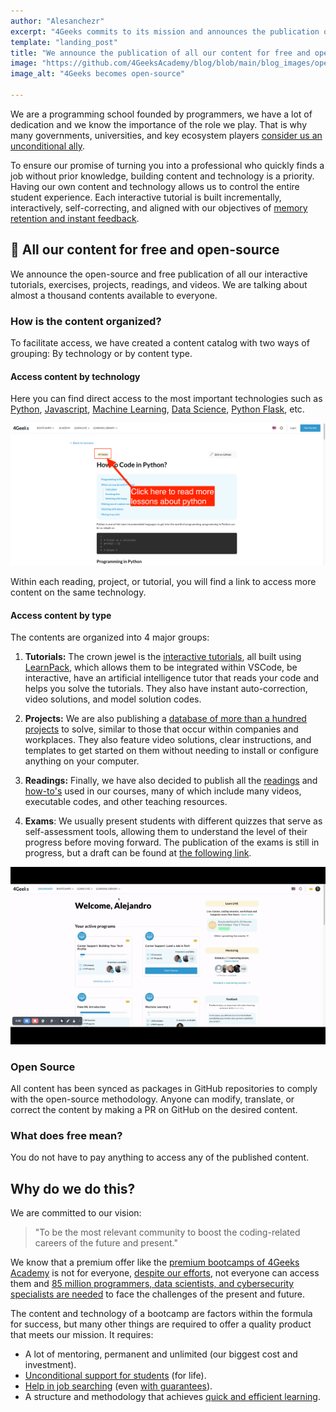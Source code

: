 ```yaml
---
author: "Alesanchezr"
excerpt: "4Geeks commits to its mission and announces the publication of all its content for free and open source"
template: "landing_post"
title: "We announce the publication of all our content for free and open source"
image: "https://github.com/4GeeksAcademy/blog/blob/main/blog_images/open-source.png?raw=true"
image_alt: "4Geeks becomes open-source"

---
```


We are a programming school founded by programmers, we have a lot of dedication and we know the importance of the role we play. That is why many governments, universities, and key ecosystem players [consider us an unconditional ally](https://4geeksacademy.com/es/alianzas).

To ensure our promise of turning you into a professional who quickly finds a job without prior knowledge, building content and technology is a priority. Having our own content and technology allows us to control the entire student experience. Each interactive tutorial is built incrementally, interactively, self-correcting, and aligned with our objectives of [memory retention and instant feedback](https://4geeks.com/es/mastering-technical-knowledge).

## 🚨 All our content for free and open-source

We announce the open-source and free publication of all our interactive tutorials, exercises, projects, readings, and videos. We are talking about almost a thousand contents available to everyone.

### How is the content organized?

To facilitate access, we have created a content catalog with two ways of grouping: By technology or by content type.

#### Access content by technology

Here you can find direct access to the most important technologies such as [Python](https://4geeks.com/es/technology/python), [Javascript](https://4geeks.com/es/technology/javascript), [Machine Learning](https://4geeks.com/es/technology/machine-learning), [Data Science](https://4geeks.com/technology/datas-science), [Python Flask](https://4geeks.com/technology/flask), etc.

![4Geeks Read lessons by technology](https://github.com/4GeeksAcademy/blog/blob/main/blog_images/open-source-4geeks-en.png?raw=true)

Within each reading, project, or tutorial, you will find a link to access more content on the same technology.

#### Access content by type

The contents are organized into 4 major groups:

1. **Tutorials:** The crown jewel is the [interactive tutorials](https://4geeks.com/es/interactive-exercises), all built using [LearnPack](https://4geeks.com/learnpack), which allows them to be integrated within VSCode, be interactive, have an artificial intelligence tutor that reads your code and helps you solve the tutorials. They also have instant auto-correction, video solutions, and model solution codes.

2. **Projects:** We are also publishing a [database of more than a hundred projects](https://4geeks.com/interactive-coding-tutorials) to solve, similar to those that occur within companies and workplaces. They also feature video solutions, clear instructions, and templates to get started on them without needing to install or configure anything on your computer.

3. **Readings:** Finally, we have also decided to publish all the [readings](https://4geeks.com/es/lessons) and [how-to's](https://4geeks.com/es/how-to) used in our courses, many of which include many videos, executable codes, and other teaching resources.

4. **Exams**: We usually present students with different quizzes that serve as self-assessment tools, allowing them to understand the level of their progress before moving forward. The publication of the exams is still in progress, but a draft can be found at [the following link](https://assessment.4geeks.com/).

![](https://github.com/4GeeksAcademy/blog/blob/main/blog_images/acces-tutorials.gif?raw=true)

### Open Source

All content has been synced as packages in GitHub repositories to comply with the open-source methodology. Anyone can modify, translate, or correct the content by making a PR on GitHub on the desired content.

### What does free mean?

You do not have to pay anything to access any of the published content.

## Why do we do this?

We are committed to our vision:

> "To be the most relevant community to boost the coding-related careers of the future and present."

We know that a premium offer like the [premium bootcamps of 4Geeks Academy](https://4geeksacademy.com/us/programs) is not for everyone, [despite our efforts](https://4geeksacademy.com/es/20-millones), not everyone can access them and [85 million programmers, data scientists, and cybersecurity specialists are needed](https://www.kornferry.com/insights/this-week-in-leadership/talent-crunch-future-of-work) to face the challenges of the present and future.

The content and technology of a bootcamp are factors within the formula for success, but many other things are required to offer a quality product that meets our mission. It requires:

- A lot of mentoring, permanent and unlimited (our biggest cost and investment).
- [Unconditional support for students](https://4geeksacademy.com/es/geekpal) (for life).
- [Help in job searching](https://4geeksacademy.com/es/geekforce) (even [with guarantees](https://4geeksacademy.com/es/trabajo-garantizado)).
- A structure and methodology that achieves [quick and efficient learning](https://4geeks.com/mastering-technical-knowledge).
